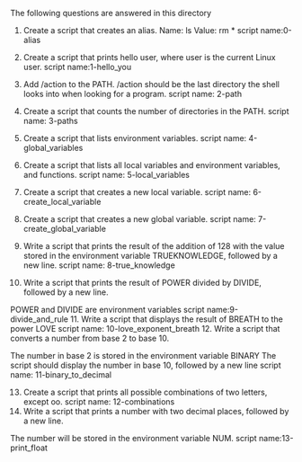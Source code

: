 The following questions are answered in this directory
1. Create a script that creates an alias.
Name: ls
Value: rm * script name:0-alias

2. Create a script that prints hello user, where user is the current Linux user.
script name:1-hello_you
3. Add /action to the PATH. /action should be the last directory the shell looks into when looking for a program.
script name: 2-path
4. Create a script that counts the number of directories in the PATH.
script name: 3-paths
5. Create a script that lists environment variables.
script name: 4-global_variables
6. Create a script that lists all local variables and environment variables, and functions.
script name: 5-local_variables
7. Create a script that creates a new local variable.
script name: 6-create_local_variable
8. Create a script that creates a new global variable.
script name: 7-create_global_variable
9. Write a script that prints the result of the addition of 128 with the value stored in the environment variable TRUEKNOWLEDGE, followed by a new line.
script name: 8-true_knowledge
10. Write a script that prints the result of POWER divided by DIVIDE, followed by a new line.

POWER and DIVIDE are environment variables
script name:9-divide_and_rule
11. Write a script that displays the result of BREATH to the power LOVE
script name: 10-love_exponent_breath
12. Write a script that converts a number from base 2 to base 10.

The number in base 2 is stored in the environment variable BINARY
The script should display the number in base 10, followed by a new line
script name: 11-binary_to_decimal

13. Create a script that prints all possible combinations of two letters, except oo.
script name: 12-combinations
14. Write a script that prints a number with two decimal places, followed by a new line.

The number will be stored in the environment variable NUM.
script name:13-print_float
